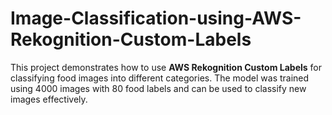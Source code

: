 # Image-Classification-using-AWS-Rekognition-Custom-Labels
This project demonstrates how to use **AWS Rekognition Custom Labels** for classifying food images into different categories. The model was trained using 4000 images with 80 food labels and can be used to classify new images effectively.
